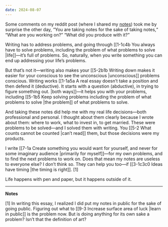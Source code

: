 ```yaml
---
date: 2024-08-07
---
```


Some comments on my reddit post (where I shared my [notes](https://kenti.xyz/notes/)) took me by surprise the other day, “You are taking notes for the sake of taking notes,“ “What are you working on?” “What did you produce with it?”

Writing has to address problems, and going through [[1-1c4b You always have to solve problems, including the problem of what problems to solve |life]]—it’s full of problems. So, naturally, when you write something you can end up addressing your life’s problems. 

But that’s not it—writing also makes your [[5-2b1b Writing down makes it easier for your conscious to see the unconscious |unconscious]] problems conscious. Writing works [[1-1a5a A real essay doesn’t take a position and then defend it (deductive). It starts with a question (abductive), in trying to figure something out. |both ways]]—it helps you with your problems, including [[5-1b5 Keep solving problems including the problem of what problems to solve |the problem]] of what problems to solve.

And taking these notes did help me with my real life decisions—both professional and personal. I thought about them clearly because I wrote about them: where to work, what to invest in, to get married. These were problems to be solved—and I solved them with writing. You [[5-2 What counts cannot be counted |can’t read]] them, but those decisions were my products.

I write [[7-1a Create something you would want for yourself, and never for some imaginary audience |primarily for myself]]—for my own problems, and to find the next problems to work on. Does that mean my notes are useless to everyone else? I don’t think so. They can help you too—if [[3-1c3c0 Ideas have timing |the timing is right]]. [1]

Life happens with pen and paper, but it happens outside of it.

---

**Notes**

[1] In writing this essay, I realized I did put my notes in public for the sake of going public. Figuring out what to [[9-3 Increase surface area of luck |learn in public]] is the problem now. But is doing anything for its own sake a problem? Isn’t that the definition of art?



